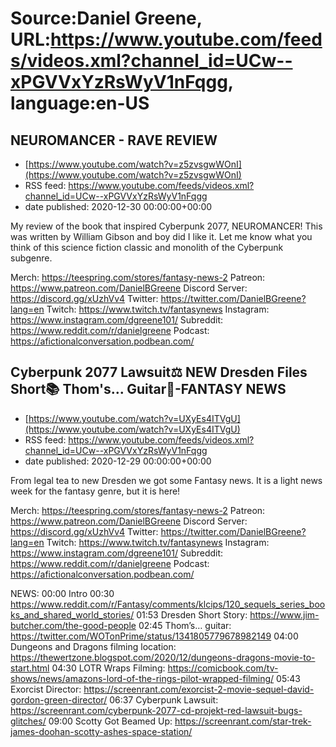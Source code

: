 # Source:Daniel Greene, URL:https://www.youtube.com/feeds/videos.xml?channel_id=UCw--xPGVVxYzRsWyV1nFqgg, language:en-US

## NEUROMANCER - RAVE REVIEW
 - [https://www.youtube.com/watch?v=z5zvsgwWOnI](https://www.youtube.com/watch?v=z5zvsgwWOnI)
 - RSS feed: https://www.youtube.com/feeds/videos.xml?channel_id=UCw--xPGVVxYzRsWyV1nFqgg
 - date published: 2020-12-30 00:00:00+00:00

My review of the book that inspired Cyberpunk 2077, NEUROMANCER! This was written by William Gibson and boy did I like it. Let me know what you think of this science fiction classic and monolith of the Cyberpunk subgenre. 

Merch: https://teespring.com/stores/fantasy-news-2
Patreon: https://www.patreon.com/DanielBGreene
Discord Server: https://discord.gg/xUzhVv4
Twitter: https://twitter.com/DanielBGreene?lang=en
Twitch: https://www.twitch.tv/fantasynews
Instagram: https://www.instagram.com/dgreene101/
Subreddit: https://www.reddit.com/r/danielgreene
Podcast: https://afictionalconversation.podbean.com/

## Cyberpunk 2077 Lawsuit⚖️ NEW Dresden Files Short📚 Thom's... Guitar🎸-FANTASY NEWS
 - [https://www.youtube.com/watch?v=UXyEs4ITVgU](https://www.youtube.com/watch?v=UXyEs4ITVgU)
 - RSS feed: https://www.youtube.com/feeds/videos.xml?channel_id=UCw--xPGVVxYzRsWyV1nFqgg
 - date published: 2020-12-29 00:00:00+00:00

From legal tea to new Dresden we got some Fantasy news. It is a light news week for the fantasy genre, but it is here! 

Merch: https://teespring.com/stores/fantasy-news-2
Patreon: https://www.patreon.com/DanielBGreene
Discord Server: https://discord.gg/xUzhVv4
Twitter: https://twitter.com/DanielBGreene?lang=en
Twitch: https://www.twitch.tv/fantasynews
Instagram: https://www.instagram.com/dgreene101/
Subreddit: https://www.reddit.com/r/danielgreene
Podcast: https://afictionalconversation.podbean.com/

NEWS:
00:00 Intro
00:30 https://www.reddit.com/r/Fantasy/comments/klcips/120_sequels_series_books_and_shared_world_stories/ 
01:53 Dresden Short Story: https://www.jim-butcher.com/the-good-people 
02:45 Thom’s… guitar: https://twitter.com/WOTonPrime/status/1341805779678982149 
04:00 Dungeons and Dragons filming location: https://thewertzone.blogspot.com/2020/12/dungeons-dragons-movie-to-start.html 
04:30 LOTR Wraps Filming: https://comicbook.com/tv-shows/news/amazons-lord-of-the-rings-pilot-wrapped-filming/ 
05:43 Exorcist Director: https://screenrant.com/exorcist-2-movie-sequel-david-gordon-green-director/ 
06:37 Cyberpunk Lawsuit: https://screenrant.com/cyberpunk-2077-cd-projekt-red-lawsuit-bugs-glitches/
09:00 Scotty Got Beamed Up: https://screenrant.com/star-trek-james-doohan-scotty-ashes-space-station/

